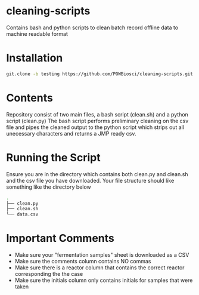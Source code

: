# cleaning-scripts
Contains bash and python scripts to clean batch record offline data to machine readable format

# Installation

```bash
git.clone -b testing https://github.com/POWBiosci/cleaning-scripts.git
```

# Contents
Repository consist of two main files, a bash script (clean.sh) and a python script (clean.py) The bash script performs preliminary cleaning on the csv file and pipes the cleaned output to the python script which strips out all unecessary characters and returns a JMP ready csv.

# Running the Script
Ensure you are in the directory which contains both clean.py and clean.sh and the csv file you have downloaded. Your file structure should like something like the directory below 

```bash
.
├── clean.py
├── clean.sh
└── data.csv
```

# Important Comments
* Make sure your "fermentation samples" sheet is downloaded as a CSV
* Make sure the comments column contains NO commas
* Make sure there is a reactor column that contains the correct reactor corresponding the the case 
* Make sure the initials column only contains initials for samples that were taken 

